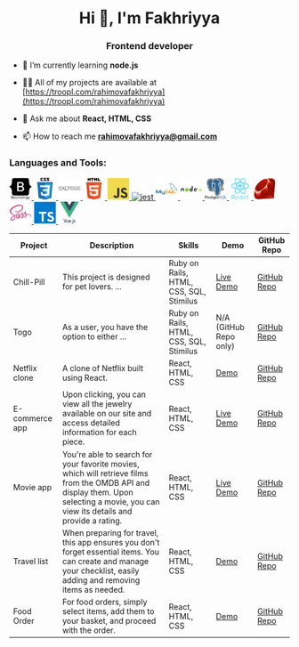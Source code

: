 <h1 align="center">Hi 👋, I'm Fakhriyya</h1>
<h3 align="center">Frontend developer</h3>

- 🌱 I’m currently learning  **node.js**

- 👨‍💻 All of my projects are available at [https://troopl.com/rahimovafakhriyya](https://troopl.com/rahimovafakhriyya)

- 💬 Ask me about  **React, HTML, CSS**

- 📫 How to reach me  **rahimovafakhriyya@gmail.com**

<p align="left">
</p>

<h3 align="left">Languages and Tools:</h3>
<p align="left"> <a href="https://getbootstrap.com" target="_blank" rel="noreferrer"> <img src="https://raw.githubusercontent.com/devicons/devicon/master/icons/bootstrap/bootstrap-plain-wordmark.svg" alt="bootstrap" width="40" height="40"/> </a> <a href="https://www.w3schools.com/css/" target="_blank" rel="noreferrer"> <img src="https://raw.githubusercontent.com/devicons/devicon/master/icons/css3/css3-original-wordmark.svg" alt="css3" width="40" height="40"/> </a> <a href="https://expressjs.com" target="_blank" rel="noreferrer"> <img src="https://raw.githubusercontent.com/devicons/devicon/master/icons/express/express-original-wordmark.svg" alt="express" width="40" height="40"/> </a> <a href="https://www.w3.org/html/" target="_blank" rel="noreferrer"> <img src="https://raw.githubusercontent.com/devicons/devicon/master/icons/html5/html5-original-wordmark.svg" alt="html5" width="40" height="40"/> </a> <a href="https://developer.mozilla.org/en-US/docs/Web/JavaScript" target="_blank" rel="noreferrer"> <img src="https://raw.githubusercontent.com/devicons/devicon/master/icons/javascript/javascript-original.svg" alt="javascript" width="40" height="40"/> </a> <a href="https://jestjs.io" target="_blank" rel="noreferrer"> <img src="https://www.vectorlogo.zone/logos/jestjsio/jestjsio-icon.svg" alt="jest" width="40" height="40"/> </a> <a href="https://www.mysql.com/" target="_blank" rel="noreferrer"> <img src="https://raw.githubusercontent.com/devicons/devicon/master/icons/mysql/mysql-original-wordmark.svg" alt="mysql" width="40" height="40"/> </a> <a href="https://nodejs.org" target="_blank" rel="noreferrer"> <img src="https://raw.githubusercontent.com/devicons/devicon/master/icons/nodejs/nodejs-original-wordmark.svg" alt="nodejs" width="40" height="40"/> </a> <a href="https://www.postgresql.org" target="_blank" rel="noreferrer"> <img src="https://raw.githubusercontent.com/devicons/devicon/master/icons/postgresql/postgresql-original-wordmark.svg" alt="postgresql" width="40" height="40"/> </a> <a href="https://reactjs.org/" target="_blank" rel="noreferrer"> <img src="https://raw.githubusercontent.com/devicons/devicon/master/icons/react/react-original-wordmark.svg" alt="react" width="40" height="40"/> </a> <a href="https://www.ruby-lang.org/en/" target="_blank" rel="noreferrer"> <img src="https://raw.githubusercontent.com/devicons/devicon/master/icons/ruby/ruby-original.svg" alt="ruby" width="40" height="40"/> </a> <a href="https://sass-lang.com" target="_blank" rel="noreferrer"> <img src="https://raw.githubusercontent.com/devicons/devicon/master/icons/sass/sass-original.svg" alt="sass" width="40" height="40"/> </a> <a href="https://www.typescriptlang.org/" target="_blank" rel="noreferrer"> <img src="https://raw.githubusercontent.com/devicons/devicon/master/icons/typescript/typescript-original.svg" alt="typescript" width="40" height="40"/> </a> <a href="https://vuejs.org/" target="_blank" rel="noreferrer"> <img src="https://raw.githubusercontent.com/devicons/devicon/master/icons/vuejs/vuejs-original-wordmark.svg" alt="vuejs" width="40" height="40"/> </a> </p>


| Project       | Description                                                                                                 | Skills                     | Demo                                      | GitHub Repo                                   |
|---------------|-------------------------------------------------------------------------------------------------------------|----------------------------|-------------------------------------------|-----------------------------------------------|
| Chill-Pill    | This project is designed for pet lovers. ...                                                             | Ruby on Rails, HTML, CSS, SQL, Stimilus | [Live Demo](https://chillpill.site)        | [GitHub Repo](https://github.com/fa-it-girl/chillpill) |
| Togo          | As a user, you have the option to either ...                                                             | Ruby on Rails, HTML, CSS, SQL, Stimilus | N/A (GitHub Repo only)                  | [GitHub Repo](https://github.com/fa-it-girl/Aventurero) |
| Netflix clone | A clone of Netflix built using React.                                                                     | React, HTML, CSS            | [Demo](https://fa-netflixclone.netlify.app/) | [GitHub Repo](https://github.com/fa-it-girl/Netflix-clone) |
| E-commerce app | Upon clicking, you can view all the jewelry available on our site and access detailed information for each piece. | React, HTML, CSS            | [Live Demo](https://fa-netflixclone.netlify.app/) | [GitHub Repo](https://github.com/fa-it-girl/chillpill) |
| Movie app | You're able to search for your favorite movies, which will retrieve films from the OMDB API and display them. Upon selecting a movie, you can view its details and provide a rating. | React, HTML, CSS            | [Live Demo](https://fa-movie.netlify.app/) | [GitHub Repo](https://fa-movie.netlify.app/) |
| Travel list | When preparing for travel, this app ensures you don't forget essential items. You can create and manage your checklist, easily adding and removing items as needed. | React, HTML, CSS            | [Demo](https://fa-travel-list.netlify.app/) | [GitHub Repo](https://github.com/fa-it-girl/travel-list) |
| Food Order | For food orders, simply select items, add them to your basket, and proceed with the order. | React, HTML, CSS            | [Demo](https://fa-foodorder.netlify.app/) | [GitHub Repo](https://github.com/fa-it-girl/Food-order-app) |
